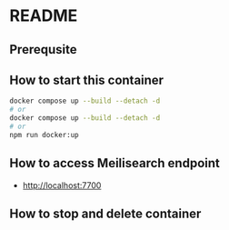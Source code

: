 # README

## Prerequsite

## How to start this container

```bash
docker compose up --build --detach -d
# or
docker compose up --build --detach -d
# or
npm run docker:up
```

## How to access Meilisearch endpoint

- <http://localhost:7700>

## How to stop and delete container

```bash npm run docker:down
```
